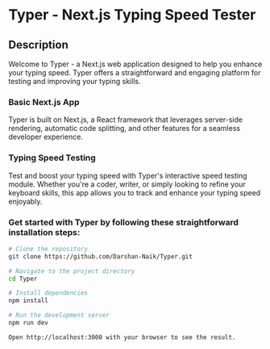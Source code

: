 # Typer - Next.js Typing Speed Tester

## Description

Welcome to Typer - a Next.js web application designed to help you enhance your typing speed. Typer offers a straightforward and engaging platform for testing and improving your typing skills.

### Basic Next.js App

Typer is built on Next.js, a React framework that leverages server-side rendering, automatic code splitting, and other features for a seamless developer experience.

### Typing Speed Testing

Test and boost your typing speed with Typer's interactive speed testing module. Whether you're a coder, writer, or simply looking to refine your keyboard skills, this app allows you to track and enhance your typing speed enjoyably.


### Get started with Typer by following these straightforward installation steps:

```bash
# Clone the repository
git clone https://github.com/Darshan-Naik/Typer.git

# Navigate to the project directory
cd Typer

# Install dependencies
npm install

# Run the development server
npm run dev

Open http://localhost:3000 with your browser to see the result.
